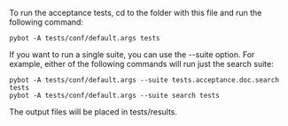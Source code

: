 To run the acceptance tests, cd to the folder with this file and run the following command:

    pybot -A tests/conf/default.args tests

If you want to run a single suite, you can use the --suite option. For example, 
either of the following commands will run just the search suite:

    pybot -A tests/conf/default.args --suite tests.acceptance.doc.search tests
    pybot -A tests/conf/default.args --suite search tests

The output files will be placed in tests/results.
